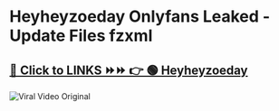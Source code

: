 
 # Heyheyzoeday Onlyfans Leaked - Update Files fzxml

## <h2><a href="https://clipsfans.com/Heyheyzoeday&ref=git">🔗 Click to LINKS ⏩⏩ 👉 🟢 Heyheyzoeday </a></h2>

<a href="https://clipsfans.com/Heyheyzoeday&ref=git" rel="nofollow" data-target="animated-image.originalLink"><img src="https://i.ibb.co.com/xMMVF88/686577567.gif" alt="Viral Video Original" style="max-width: 100%; display: inline-block;" data-target="animated-image.originalImage"></a>

